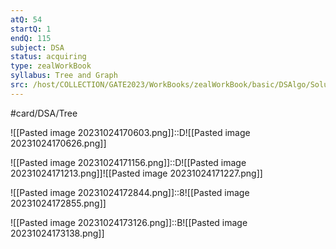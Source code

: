```yaml
---
atQ: 54
startQ: 1
endQ: 115
subject: DSA
status: acquiring
type: zealWorkBook
syllabus: Tree and Graph
src: /host/COLLECTION/GATE2023/WorkBooks/zealWorkBook/basic/DSAlgo/Solutions Topic wise/Data Structure II (Tree & Graphs) Basic Solution.pdf
---
```

#card/DSA/Tree

![[Pasted image 20231024170603.png]]::D![[Pasted image 20231024170626.png]] <!--SR:!2023-11-02,4,270-->

![[Pasted image 20231024171156.png]]::D![[Pasted image 20231024171213.png]]![[Pasted image 20231024171227.png]] <!--SR:!2023-11-02,4,270-->


![[Pasted image 20231024172844.png]]::8![[Pasted image 20231024172855.png]] <!--SR:!2023-11-02,4,270-->

![[Pasted image 20231024173126.png]]::B![[Pasted image 20231024173138.png]] <!--SR:!2023-11-02,4,270-->

